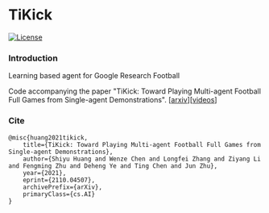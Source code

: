 # TiKick

[![License](https://img.shields.io/badge/License-Apache%202.0-blue.svg)](https://opensource.org/licenses/Apache-2.0)

### Introduction

Learning based agent for Google Research Football

Code accompanying the paper 
"TiKick: Toward Playing Multi-agent Football Full Games from Single-agent Demonstrations". [[arxiv](https://arxiv.org/abs/2110.04507)][[videos](https://sites.google.com/view/tikick)]

### Cite

```
@misc{huang2021tikick,
    title={TiKick: Toward Playing Multi-agent Football Full Games from Single-agent Demonstrations},
    author={Shiyu Huang and Wenze Chen and Longfei Zhang and Ziyang Li and Fengming Zhu and Deheng Ye and Ting Chen and Jun Zhu},
    year={2021},
    eprint={2110.04507},
    archivePrefix={arXiv},
    primaryClass={cs.AI}
}
```
